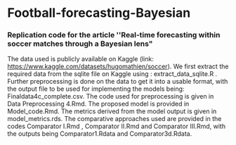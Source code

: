 # Football-forecasting-Bayesian
### Replication code for the article ''Real-time forecasting within soccer matches through a Bayesian lens"

The data used is publicly available on Kaggle (link: https://www.kaggle.com/datasets/hugomathien/soccer). We first extract the required data from the sqlite file on Kaggle using : extract_data_sqlite.R .
Further preprocessing is done on the data to get it into a usable format, with the output file to be used for implementing the models being: Finaldata4c_complete.csv. The code used for preprocessing is given in Data Preprocessing 4.Rmd.
The proposed model is provided in Model_code.Rmd. The metrics derived from the model output is given in model_metrics.rds.
The comparative approaches used are provided in the codes Comparator I.Rmd , Comparator II.Rmd and Comparator III.Rmd, with the outputs being Comparator1.Rdata and Comparator3d.Rdata.
